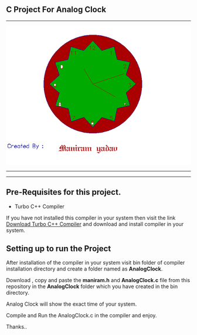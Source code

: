 ##  C Project For Analog Clock


___

![Analog Clock](https://github.com/maniram-yadav/C_Project-Analog-Clock/blob/master/analog.png)

___
___


## Pre-Requisites for this project.

 * Turbo C++ Compiler
 
 If you have not installed this compiler in your system then visit the link  [Download Turbo C++ Compiler](https://goo.gl/mV25lL) 
 and download and  install compiler in your system.
 
## Setting up to run the Project

After installation of the compiler in your system visit bin folder of compiler installation directory and create
a folder named as **AnalogClock**.

Download , copy and paste the **maniram.h** and **AnalogClock.c** file from this repository
in the **AnalogClock** folder which you have created in the bin directory.

Analog Clock will show the exact time of your system.

Compile and Run the  AnalogClock.c in the compiler and enjoy.

Thanks..

